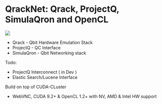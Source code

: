 # QrackNet: Qrack, ProjectQ, SimulaQron and OpenCL

![](https://img.shields.io/docker/automated/jrottenberg/ffmpeg.svg)

- Qrack - Qbit Hardware Emulation Stack
- ProjectQ - QC Interface
- SimulaQron - Qbit Networking stack 

Todo:
- ProjectQ Interconnect ( in Dev )
- Elastic Search/Lucene Interface

Build on top of CUDA-CLuster
- WebVNC, CUDA 9.2+ & OpenCL 1.2+ with NV, AMD & Intel HW support
